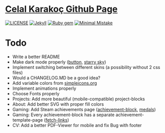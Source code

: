 # [Celal Karakoç Github Page](https://ckarakoc.github.io)

[![LICENSE](https://img.shields.io/badge/license-MIT-lightgrey.svg)](https://raw.githubusercontent.com/ckarakoc/ckarakoc.github.io/master/LICENSE)
[![Jekyll](https://img.shields.io/badge/jekyll-v3.7-blue.svg)](https://jekyllrb.com/)
[![Ruby gem](https://img.shields.io/gem/v/minimal-mistakes-jekyll.svg)](https://rubygems.org/gems/minimal-mistakes-jekyll)
[![Minimal Mistake](https://img.shields.io/badge/minimal%20mistake-v4.23.0-blue)](https://github.com/mmistakes/minimal-mistakes)

# Todo
- Write a better README
- Make dark mode properly ([button](https://jsfiddle.net/ckarakoc/L4zrjb18/192/), [starry sky](https://codepen.io/sylvaingarnot/pen/LNJgaZ))
- Implement switching between different skins (a possibility without 2 css files)
- Would a CHANGELOG.MD be a good idea?
- Add variable colors from [simpleicons.org](simpleicons.org)
- Implement animations properly
- Choose Fonts properly
- Projects: Add more beautiful (mobile-compatible) project-blocks
- About: Add better SVG with proper fill colors
- Gaming: Add Steam achievements page ([achievement-block](https://jsfiddle.net/ckarakoc/mj37gks1/67/), [medals](https://jsfiddle.net/ckarakoc/6s0jc2vd/137/))
- Gaming: Every achievement-block has a separate achievement-template-page ([fetch-links](https://jsfiddle.net/ckarakoc/y3gskjqt/10/))
- CV: Add a better PDF-Viewer for mobile and fix Bug with footer
